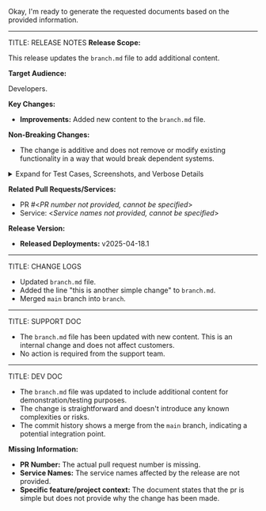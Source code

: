 Okay, I'm ready to generate the requested documents based on the provided information.

---

TITLE: RELEASE NOTES
**Release Scope:**

This release updates the `branch.md` file to add additional content.

**Target Audience:**

Developers.

**Key Changes:**

*   **Improvements:** Added new content to the `branch.md` file.

**Non-Breaking Changes:**

*   The change is additive and does not remove or modify existing functionality in a way that would break dependent systems.

<details>
<summary>Expand for Test Cases, Screenshots, and Verbose Details</summary>

*   **Test Cases:**
    *   Verify the updated `branch.md` file contains the new content.
*   **Verbose Details:**
    *   The `branch.md` file now includes the line "this is another simple change" in addition to the original content.
</details>

**Related Pull Requests/Services:**

*   PR #<*PR number not provided, cannot be specified*>
*   Service: <*Service names not provided, cannot be specified*>

**Release Version:**

*   **Released Deployments:** v2025-04-18.1

---

TITLE: CHANGE LOGS

*   Updated `branch.md` file.
*   Added the line "this is another simple change" to `branch.md`.
*   Merged `main` branch into `branch`.

---

TITLE: SUPPORT DOC

*   The `branch.md` file has been updated with new content. This is an internal change and does not affect customers.
*   No action is required from the support team.

---

TITLE: DEV DOC

*   The `branch.md` file was updated to include additional content for demonstration/testing purposes.
*   The change is straightforward and doesn't introduce any known complexities or risks.
*   The commit history shows a merge from the `main` branch, indicating a potential integration point.

**Missing Information:**

*   **PR Number:** The actual pull request number is missing.
*   **Service Names:** The service names affected by the release are not provided.
*   **Specific feature/project context:** The document states that the pr is simple but does not provide why the change has been made.
